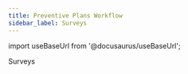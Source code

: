 ```yaml
---
title: Preventive Plans Workflow
sidebar_label: Surveys
---
```


import useBaseUrl from '@docusaurus/useBaseUrl'; 

<span className="hero__title">Surveys</span>